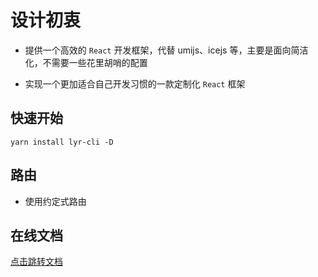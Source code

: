 # 设计初衷

- 提供一个高效的 `React` 开发框架，代替 umijs、icejs 等，主要是面向简洁化，不需要一些花里胡哨的配置

- 实现一个更加适合自己开发习惯的一款定制化 `React` 框架

## 快速开始

```shell
yarn install lyr-cli -D
```

## 路由

- 使用约定式路由

## 在线文档

[点击跳转文档](http://dev-ops.yunliang.cloud/website/lyr-cli)
